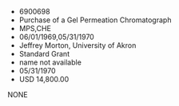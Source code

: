* 6900698
* Purchase of a Gel Permeation Chromatograph
* MPS,CHE
* 06/01/1969,05/31/1970
* Jeffrey Morton, University of Akron
* Standard Grant
*   name not available
* 05/31/1970
* USD 14,800.00

NONE